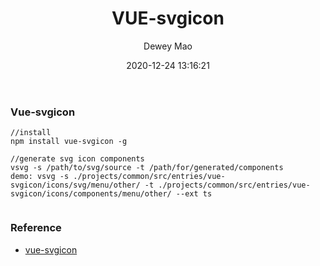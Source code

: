 ﻿--- 
layout: post 
title: "VUE-svgicon" 
date: 2020-12-24 13:16:21 
author: Dewey Mao 
categories: Vue 
--- 
### Vue-svgicon
```
//install
npm install vue-svgicon -g

//generate svg icon components
vsvg -s /path/to/svg/source -t /path/for/generated/components 
demo: vsvg -s ./projects/common/src/entries/vue-svgicon/icons/svg/menu/other/ -t ./projects/common/src/entries/vue-svgicon/icons/components/menu/other/ --ext ts


```

### Reference 
- <a href="https://www.npmjs.com/package/vue-svgicon" target="_blank"> vue-svgicon </a> 

